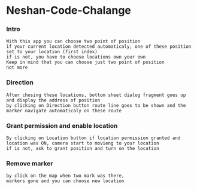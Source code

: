 # Neshan-Code-Chalange

### Intro
```
With this app you can choose two point of position
if your current location detected automaticaly, one of these position set to your location (first index)
if is not, you have to choose locations own your own
Keep in mind that you can choose just two point of position
not more
```
### Direction
```
After chosing these locations, bottom sheet dialog fragment goes up and display the address of position
by clicking on Direction button route line goes to be shown and the marker navigate automaticaly on these route
```
### Grant permission and enable location
```
By clicking on Location button if location permission granted and location was ON, camera start to movieng to your location
if is not, ask to grant position and turn on the location
```

### Remove marker
```
by click on the map when two mark was there,
markers gone and you can choose new location
```
